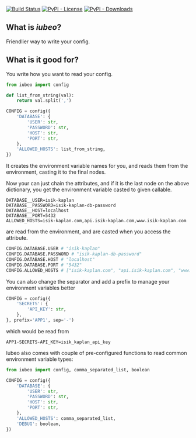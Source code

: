 [![Build Status](https://travis-ci.com/isik-kaplan/iubeo.svg?branch=master)](https://travis-ci.com/isik-kaplan/iubeo)
[![PyPI - License](https://img.shields.io/pypi/l/iubeo.svg)](https://pypi.org/project/iubeo/)
[![PyPI - Downloads](https://img.shields.io/pypi/dm/iubeo.svg)](https://pypi.org/project/iubeo/)


## What is *iubeo*?

Friendlier way to write your config.

## What is it good for?

You write how you want to read your config.

```py
from iubeo import config

def list_from_string(val):
    return val.split(',')

CONFIG = config({
    'DATABASE': {
        'USER': str,
        'PASSWORD': str,
        'HOST': str,
        'PORT': str,
    },
    'ALLOWED_HOSTS': list_from_string,
})
```

It creates the environment variable names for you, and reads them from the environment, casting it to the final nodes.

Now your can just chain the attributes, and if it is the last node on the above dictionary, you get the environment
variable casted to given callable.

```.env
DATABASE__USER=isik-kaplan
DATABASE__PASSWORD=isik-kaplan-db-password
DATABASE__HOST=localhost
DATABASE__PORT=5432
ALLOWED_HOSTS=isik-kaplan.com,api.isik-kaplan.com,www.isik-kaplan.com
```

are read from the environment, and are casted when you access the attribute.

```py
CONFIG.DATABASE.USER # "isik-kaplan"
CONFIG.DATABASE.PASSWORD # "isik-kaplan-db-password"
CONFIG.DATABASE.HOST # "localhost"
CONFIG.DATABASE.PORT # "5432"
CONFIG.ALLOWED_HOSTS # ["isik-kaplan.com", "api.isik-kaplan.com", "www.isik-kaplan.com"]
```

You can also change the separator and add a prefix to manage your environment variables better

```py
CONFIG = config({
    'SECRETS': {
        'API_KEY': str,
    },
}, prefix='APP1', sep='-')
```
which would be read from
```.env
APP1-SECRETS-API_KEY=isik_kaplan_api_key
```

Iubeo also comes with couple of pre-configured functions to read common environment variable types:
```py
from iubeo import config, comma_separated_list, boolean

CONFIG = config({
    'DATABASE': {
        'USER': str,
        'PASSWORD': str,
        'HOST': str,
        'PORT': str,
    },
    'ALLOWED_HOSTS': comma_separated_list,
    'DEBUG': boolean,
})
```
